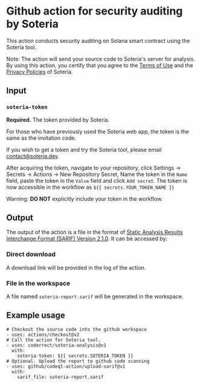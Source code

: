# Github action for security auditing by Soteria

This action conducts security auditing on Solana smart contract using the Soteria tool.

Note: The action will send your source code to Soteria's server for analysis. By using this action, you certify that you agree to the [Terms of Use]() and the [Privacy Policies]() of Soteria.

## Input

### `soteria-token`

**Required.** The token provided by Soteria.

For those who have previously used the Soteria web app, the token is the same as the invitation code.

If you wish to get a token and try the Soteria tool, please email [contact@soteria.dev](contact@soteria.dev).

After acquiring the token, navigate to your repository, click Settings -> Secrets -> Actions -> New Repository Secret, Name the token in the `Name` field, paste the token in the `Value` field and click `Add secret`. The token is now accessible in the workflow as `${{ secrets.YOUR_TOKEN_NAME }}`

Warning: **DO NOT** explicitly include your token in the workflow.

## Output

The output of the action is a file in the format of [Static Analysis Results Interchange Format (SARIF) Version 2.1.0](https://docs.oasis-open.org/sarif/sarif/v2.1.0/sarif-v2.1.0.html). It can be accessed by:

### Direct download
A download link will be provided in the log of the action.

### File in the workspace
A file named `soteria-report.sarif` will be generated in the workspace.

## Example usage
    # Checkout the source code into the github workspace
    - uses: actions/checkout@v2
    # Call the action for Soteria tool.
    - uses: coderrect/soteria-analysis@v1
      with:
        soteria-token: ${{ secrets.SOTERIA_TOKEN }}
    # Optional. Upload the report to github code scanning
    - uses: github/codeql-action/upload-sarif@v1
      with:
        sarif_file: soteria-report.sarif